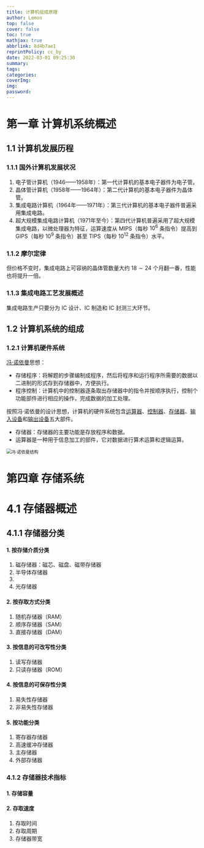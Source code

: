 ```yaml
---
title: 计算机组成原理
author: Lemon
top: false
cover: false
toc: true
mathjax: true
abbrlink: 8d4b7ae1
reprintPolicy: cc_by
date: 2022-03-01 09:25:30
summary:
tags:
categories:
coverImg:
img:
password:
---
```


# 第一章 计算机系统概述

## 1.1 计算机发展历程

### 1.1.1 国外计算机发展状况

1. 电子管计算机（1946——1958年）：第一代计算机的基本电子器件为电子管。
2. 晶体管计算机（1958年——1964年）：第二代计算机的基本电子器件为晶体管。
3. 集成电路计算机（1964年——1971年）：第三代计算机的基本电子器件普遍采用集成电路。
4. 超大规模集成电路计算机（1971年至今）：第四代计算机普遍采用了超大规模集成电路，以微处理器为特征，运算速度从 MIPS（每秒 $10^6$ 条指令）提高到 GIPS（每秒 $10^9$ 条指令）甚至 TIPS（每秒 $10^{12}$ 条指令）水平。

### 1.1.2 摩尔定律

但价格不变时，集成电路上可容纳的晶体管数量大约 $18 \sim 24$ 个月翻一番，性能也将提升一倍。

### 1.1.3 集成电路工艺发展概述

集成电路生产只要分为 IC 设计、IC 制造和 IC 封测三大环节。

## 1.2 计算机系统的组成

### 1.2.1 计算机硬件系统

[冯·诺依曼](https://baike.baidu.com/item/%E7%BA%A6%E7%BF%B0%C2%B7%E5%86%AF%C2%B7%E8%AF%BA%E4%BE%9D%E6%9B%BC/986797?fromtitle=%E5%86%AF%C2%B7%E8%AF%BA%E4%BE%9D%E6%9B%BC&fromid=388909&fr=aladdin)思想：

- 存储程序：将解题的步骤编制成程序，然后将程序和运行程序所需要的数据以二进制的形式存到存储器中，方便执行。
- 程序控制：计算机中的控制器逐条取出存储器中的指令并按顺序执行，控制个功能部件进行相应的操作，完成数据的加工处理。

按照冯·诺依曼的设计思想，计算机的硬件系统包含[运算器](https://baike.baidu.com/item/%E8%BF%90%E7%AE%97%E5%99%A8/2667320?fr=aladdin)、[控制器](https://baike.baidu.com/item/%E6%8E%A7%E5%88%B6%E5%99%A8/2206126?fr=aladdin)、[存储器](https://baike.baidu.com/item/%E5%AD%98%E5%82%A8%E5%99%A8/1583185?fr=aladdin)、[输入设备](https://baike.baidu.com/item/%E8%BE%93%E5%85%A5%E8%AE%BE%E5%A4%87/10823368?fr=aladdin)和[输出设备](https://baike.baidu.com/item/%E8%BE%93%E5%87%BA%E8%AE%BE%E5%A4%87/10823333?fr=aladdin)五大部件。

- 存储器：存储器的主要功能是存放程序和数据。
- 运算器是一种用于信息加工的部件，它对数据进行算术运算和逻辑运算。

<img src="https://s2.loli.net/2022/03/04/h7IXaSnglVZCf3w.png" alt="冯·诺依曼结构" style="zoom: 80%;" />





# 第四章 存储系统

# 4.1 存储器概述

## 4.1.1 存储器分类

#### 1. 按存储介质分类

1. 磁存储器：磁芯、磁盘、磁带存储器
2. 半导体存储器
3. 
4. 光存储器

#### 2. 按存取方式分类

1. 随机存储器（RAM）
2. 顺序存储器（SAM）
3. 直接存储器（DAM）

#### 3. 按信息的可改写性分类

1. 读写存储器
2. 只读存储器（ROM）

#### 4. 按信息的可保存性分类

1. 易失性存储器
2. 非易失性存储器

#### 5. 按功能分类

1. 寄存器存储器
2. 高速缓冲存储器
3. 主存储器
4. 外部存储器

### 4.1.2 存储器技术指标

#### 1. 存储容量

#### 2. 存取速度

1. 存取时间
2. 存取周期
3. 存储器带宽
